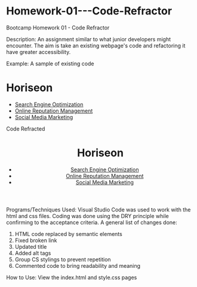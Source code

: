 # Homework-01---Code-Refractor

Bootcamp Homework 01 - Code Refractor

Description:
An assignment similar to what junior developers might encounter. The aim is take an existing webpage's code and refactoring it have greater accessibility.

Example:
A sample of existing code

<div class="header">
        <h1>Hori<span class="seo">seo</span>n</h1>
        <div>
            <ul>
                <li>
                    <a href="#search-engine-optimization">Search Engine Optimization</a>
                </li>
                <li>
                    <a href="#online-reputation-management">Online Reputation Management</a>
                </li>
                <li>
                    <a href="#social-media-marketing">Social Media Marketing</a>
                </li>
            </ul>
        </div>
</div>

Code Refracted

<header>
        <h1>Hori<span class="seo">seo</span>n</h1>
        <nav>
            <ul>
                <li>
                    <a href="#search-engine-optimization">Search Engine Optimization</a>
                </li>
                <li>
                    <a href="#online-reputation-management">Online Reputation Management</a>
                </li>
                <li>
                    <a href="#social-media-marketing">Social Media Marketing</a>
                </li>
            </ul>
        </nav>
</header>

Programs/Techniques Used:
Visual Studio Code was used to work with the html and css files. Coding was done using the DRY principle while confirming to the acceptance criteria. A general list of changes done:

1. HTML code replaced by semantic elements
2. Fixed broken link
3. Updated title
4. Added alt tags
5. Group CS stylings to prevent repetition
6. Commented code to bring readability and meaning

How to Use:
View the index.html and style.css pages
